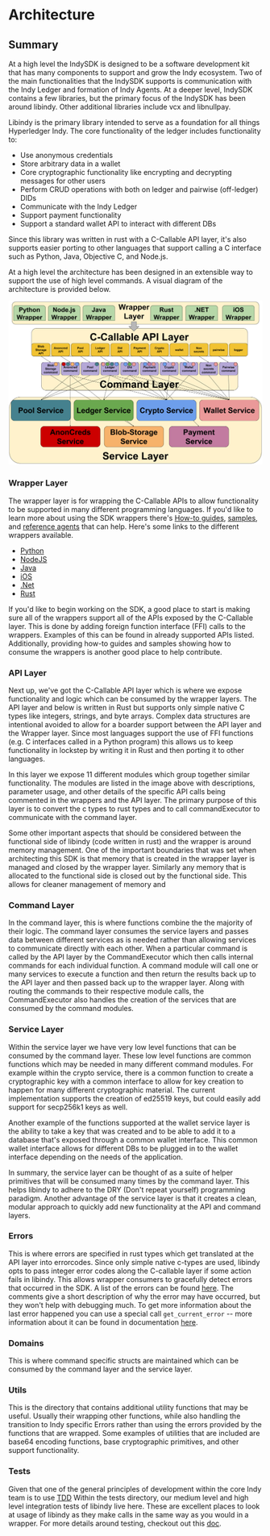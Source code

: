 # Architecture

## Summary
At a high level the IndySDK is designed to be a software development kit that has many components to support and grow the Indy ecosystem. Two of the main functionalities that the IndySDK supports is communication with the Indy Ledger and formation of Indy Agents. At a deeper level, IndySDK contains a few libraries, but the primary focus of the IndySDK has been around libindy. Other additional libraries include vcx and libnullpay.

Libindy is the primary library intended to serve as a foundation for all things Hyperledger Indy. The core functionality of the ledger includes functionality to:

* Use anonymous credentials
* Store arbitrary data in a wallet
* Core cryptographic functionality like encrypting and decrypting messages for other users
* Perform CRUD operations with both on ledger and pairwise (off-ledger) DIDs
* Communicate with the Indy Ledger
* Support payment functionality
* Support a standard wallet API to interact with different DBs

Since this library was written in rust with a C-Callable API layer, it's also supports easier porting to other languages that support calling a C interface such as Python, Java, Objective C, and Node.js.

At a high level the architecture has been designed in an extensible way to support the use of high level commands. A visual diagram of the architecture is provided below.

![](sdk-overview.png)


### Wrapper Layer

The wrapper layer is for wrapping the C-Callable APIs to allow functionality to be supported in many different programming languages. If you'd like to learn more about using the SDK wrappers there's [How-to guides](doc/how-tos), [samples](samples), and [reference agents](https://github.com/hyperledger/indy-agent) that can help. Here's some links to the different wrappers available.

* [Python](wrappers/python/README.md)
* [NodeJS](wrappers/nodejs/README.md)
* [Java](wrappers/java/README.md)
* [iOS](wrappers/ios/README.md)
* [.Net](wrappers/dotnet/README.md)
* [Rust](wrappers/rust/README.md)

If you'd like to begin working on the SDK, a good place to start is making sure all of the wrappers support all of the APIs exposed by the C-Callable layer. This is done by adding foreign function interface (FFI) calls to the wrappers. Examples of this can be found in already supported APIs listed. Additionally, providing how-to guides and samples showing how to consume the wrappers is another good place to help contribute.

### API Layer

Next up, we've got the C-Callable API layer which is where we expose functionality and logic which can be consumed by the wrapper layers. The API layer and below is written in Rust but supports only simple native C types like integers, strings, and byte arrays. Complex data structures are intentional avoided to allow for a boarder support between the API layer and the Wrapper layer. Since most languages support the use of FFI functions (e.g. C interfaces called in a Python program) this allows us to keep functionality in lockstep by writing it in Rust and then porting it to other languages.

In this layer we expose 11 different modules which group together similar functionality. The modules are listed in the image above with descriptions, parameter usage, and other details of the specific API calls being commented in the wrappers and the API layer. The primary purpose of this layer is to convert the c types to rust types and to call commandExecutor to communicate with the command layer.

Some other important aspects that should be considered between the functional side of libindy (code written in rust) and the wrapper is around memory management. One of the important boundaries that was set when architecting this SDK is that memory that is created in the wrapper layer is managed and closed by the wrapper layer. Similarly any memory that is allocated to the functional side is closed out by the functional side. This allows for cleaner management of memory and  

### Command Layer

In the command layer, this is where functions combine the the majority of their logic. The command layer consumes the service layers and passes data between different services as is needed rather than allowing services to communicate directly with each other. When a particular command is called by the API layer by the CommandExecutor which then calls internal commands for each individual function. A command module will call one or many services to execute a function and then return the results back up to the API layer and then passed back up to the wrapper layer. Along with routing the commands to their respective module calls, the CommandExecutor also handles the creation of the services that are consumed by the command modules.


### Service Layer

Within the service layer we have very low level functions that can be consumed by the command layer. These low level functions are common functions which may be needed in many different command modules. For example within the crypto service, there is a common function to create a cryptographic key with a common interface to allow for key creation to happen for many different cryptographic material. The current implementation supports the creation of ed25519 keys, but could easily add support for secp256k1 keys as well.

Another example of the functions supported at the wallet service layer is the ability to take a key that was created and to be able to add it to a database that's exposed through a common wallet interface. This common wallet interface allows for different DBs to be plugged in to the wallet interface depending on the needs of the application.

In summary, the service layer can be thought of as a suite of helper primitives that will be consumed many times by the command layer. This helps libindy to adhere to the DRY (Don't repeat yourself) programming paradigm. Another advantage of the service layer is that it creates a clean, modular approach to quickly add new functionality at the API and command layers.

### Errors

This is where errors are specified in rust types which get translated at the API layer into errorcodes. Since only simple native c-types are used, libindy opts to pass integer error codes along the C-callable layer if some action fails in libindy. This allows wrapper consumers to gracefully detect errors that occurred in the SDK. A list of the errors can be found [here](../../../libindy/src/api/mod.rs). The comments give a short description of why the error may have occurred, but they won't help with debugging much. To get more information about the last error happened you can use a special call `get_current_error` -- more information about it can be found in documentation [here](https://github.com/hyperledger/indy-sdk/blob/master/libindy/src/api/mod.rs#L288).

### Domains

This is where command specific structs are maintained which can be consumed by the command layer and the service layer.

### Utils

This is the directory that contains additional utility functions that may be useful. Usually their wrapping other functions, while also handling the transition to Indy specific Errors rather than using the errors provided by the functions that are wrapped. Some examples of utilities that are included are base64 encoding functions, base cryptographic primitives, and other support functionality.

### Tests

Given that one of the general principles of development within the core Indy team is to use [TDD](http://www.agiledata.org/essays/tdd.html) Within the tests directory, our medium level and high level integration tests of libindy live here. These are excellent places to look at usage of libindy as they make calls in the same way as you would in a wrapper. For more details around testing, checkout out this [doc](../../test-design.md).
